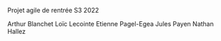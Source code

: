 Projet agile de rentrée S3 2022

Arthur Blanchet
Loïc Lecointe
Etienne Pagel-Egea
Jules Payen
Nathan Hallez
